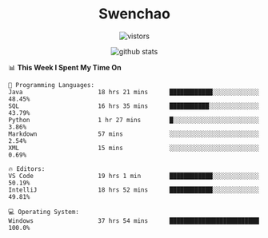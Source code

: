 <h1 align="center">Swenchao</h3>

<p align="center">
  <img src="https://visitor-badge.glitch.me/badge?page_id=Swenchao" alt="vistors" />
</p>

<p align="center">
  <img src="https://github-readme-stats.vercel.app/api?username=Swenchao&count_private=true&show_icons=true&theme=vue-dark&hide_title=true" alt="github stats" />
</p>

<!--START_SECTION:waka-->
📊 **This Week I Spent My Time On** 

```text
💬 Programming Languages: 
Java                     18 hrs 21 mins      ████████████░░░░░░░░░░░░░   48.45% 
SQL                      16 hrs 35 mins      ███████████░░░░░░░░░░░░░░   43.79% 
Python                   1 hr 27 mins        █░░░░░░░░░░░░░░░░░░░░░░░░   3.86% 
Markdown                 57 mins             ░░░░░░░░░░░░░░░░░░░░░░░░░   2.54% 
XML                      15 mins             ░░░░░░░░░░░░░░░░░░░░░░░░░   0.69%

🔥 Editors: 
VS Code                  19 hrs 1 min        ████████████░░░░░░░░░░░░░   50.19% 
IntelliJ                 18 hrs 52 mins      ████████████░░░░░░░░░░░░░   49.81%

💻 Operating System: 
Windows                  37 hrs 54 mins      █████████████████████████   100.0%

```


<!--END_SECTION:waka-->
